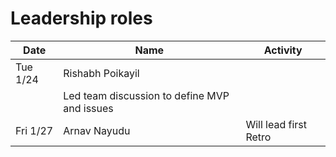 # Leadership roles

| Date      | Name              | Activity                                               |
|-----------|-------------------|--------------------------------------------------------|
| Tue 1/24  | Rishabh Poikayil
      | Led team discussion to define MVP and issues                     
| Fri 1/27  | Arnav Nayudu      | Will lead first Retro                                  
